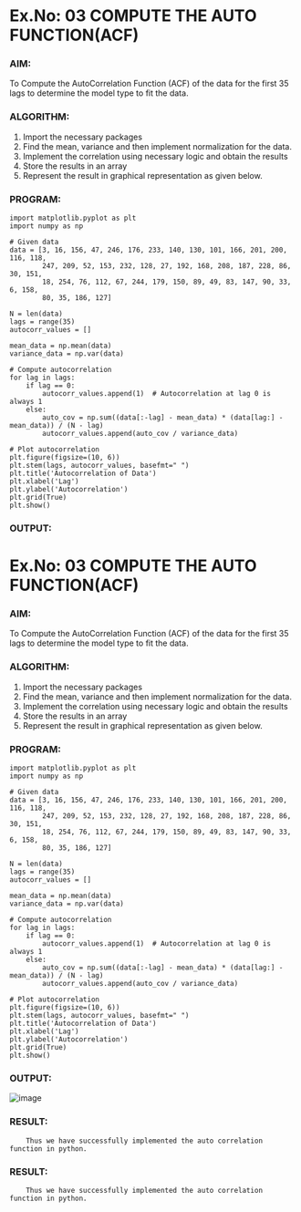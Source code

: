 # Ex.No: 03   COMPUTE THE AUTO FUNCTION(ACF)

### AIM:
To Compute the AutoCorrelation Function (ACF) of the data for the first 35 lags to determine the model
type to fit the data.
### ALGORITHM:
1. Import the necessary packages
2. Find the mean, variance and then implement normalization for the data.
3. Implement the correlation using necessary logic and obtain the results
4. Store the results in an array
5. Represent the result in graphical representation as given below.
### PROGRAM:
```
import matplotlib.pyplot as plt
import numpy as np

# Given data
data = [3, 16, 156, 47, 246, 176, 233, 140, 130, 101, 166, 201, 200, 116, 118, 
        247, 209, 52, 153, 232, 128, 27, 192, 168, 208, 187, 228, 86, 30, 151, 
        18, 254, 76, 112, 67, 244, 179, 150, 89, 49, 83, 147, 90, 33, 6, 158, 
        80, 35, 186, 127]

N = len(data)
lags = range(35)
autocorr_values = []

mean_data = np.mean(data)
variance_data = np.var(data)

# Compute autocorrelation
for lag in lags:
    if lag == 0:
        autocorr_values.append(1)  # Autocorrelation at lag 0 is always 1
    else:
        auto_cov = np.sum((data[:-lag] - mean_data) * (data[lag:] - mean_data)) / (N - lag)
        autocorr_values.append(auto_cov / variance_data)

# Plot autocorrelation
plt.figure(figsize=(10, 6))
plt.stem(lags, autocorr_values, basefmt=" ")
plt.title('Autocorrelation of Data')
plt.xlabel('Lag')
plt.ylabel('Autocorrelation')
plt.grid(True)
plt.show()
```
### OUTPUT:
# Ex.No: 03   COMPUTE THE AUTO FUNCTION(ACF)

### AIM:
To Compute the AutoCorrelation Function (ACF) of the data for the first 35 lags to determine the model
type to fit the data.
### ALGORITHM:
1. Import the necessary packages
2. Find the mean, variance and then implement normalization for the data.
3. Implement the correlation using necessary logic and obtain the results
4. Store the results in an array
5. Represent the result in graphical representation as given below.
### PROGRAM:
```
import matplotlib.pyplot as plt
import numpy as np

# Given data
data = [3, 16, 156, 47, 246, 176, 233, 140, 130, 101, 166, 201, 200, 116, 118, 
        247, 209, 52, 153, 232, 128, 27, 192, 168, 208, 187, 228, 86, 30, 151, 
        18, 254, 76, 112, 67, 244, 179, 150, 89, 49, 83, 147, 90, 33, 6, 158, 
        80, 35, 186, 127]

N = len(data)
lags = range(35)
autocorr_values = []

mean_data = np.mean(data)
variance_data = np.var(data)

# Compute autocorrelation
for lag in lags:
    if lag == 0:
        autocorr_values.append(1)  # Autocorrelation at lag 0 is always 1
    else:
        auto_cov = np.sum((data[:-lag] - mean_data) * (data[lag:] - mean_data)) / (N - lag)
        autocorr_values.append(auto_cov / variance_data)

# Plot autocorrelation
plt.figure(figsize=(10, 6))
plt.stem(lags, autocorr_values, basefmt=" ")
plt.title('Autocorrelation of Data')
plt.xlabel('Lag')
plt.ylabel('Autocorrelation')
plt.grid(True)
plt.show()
```
### OUTPUT:
![image](https://github.com/user-attachments/assets/41546053-7d22-409c-a45b-7c2c475a1892)

### RESULT:
        Thus we have successfully implemented the auto correlation function in python.


### RESULT:
        Thus we have successfully implemented the auto correlation function in python.
